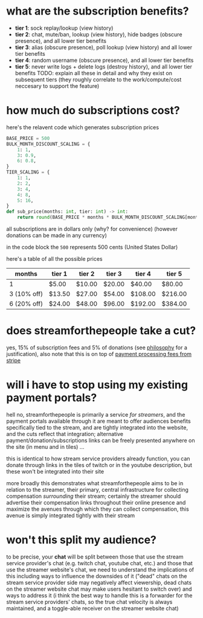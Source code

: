 # what are the subscription benefits?
- **tier 1**: sock replay/lookup (view history)
- **tier 2**: chat, mute/ban, lookup (view history), hide badges (obscure presence), and all lower tier benefits
- **tier 3**: alias (obscure presence), poll lookup (view history) and all lower tier benefits
- **tier 4**: random username (obscure presence), and all lower tier benefits
- **tier 5**: never write logs + delete logs (destroy history), and all lower tier benefits
TODO: explain all these in detail and why they exist on subsequent tiers (they roughly correlate to the work/compute/cost neccesary to support the feature)

# how much do subscriptions cost?
here's the relavent code which generates subscription prices
```python
BASE_PRICE = 500
BULK_MONTH_DISCOUNT_SCALING = {
    1: 1,
    3: 0.9,
    6: 0.8,
}
TIER_SCALING = {
    1: 1,
    2: 2,
    3: 4,
    4: 8,
    5: 16,
}
def sub_price(months: int, tier: int) -> int:
    return round(BASE_PRICE * months * BULK_MONTH_DISCOUNT_SCALING[months] * TIER_SCALING[tier])
```
all subscriptions are in dollars only (why? for convenience) (however donations can be made in any currency)

in the code block the `500` represents 500 cents (United States Dollar)

here's a table of all the possible prices

| months | tier 1 | tier 2 | tier 3 | tier 4 | tier 5 |
| - | - | - | - | - | - |
| 1 | $5.00 | $10.00 | $20.00 | $40.00 | $80.00 |
| 3 (10% off) | $13.50 | $27.00 | $54.00 | $108.00 | $216.00 |
| 6 (20% off) | $24.00 | $48.00 | $96.00 | $192.00 | $384.00 |


# does streamforthepeople take a cut?
yes, 15% of subscription fees and 5% of donations (see [philosophy](https://github.com/streamforthepeople/philosophy#streamforthepeoples-cut) for a justification), also note that this is on top of [payment processing fees from stripe](https://stripe.com/pricing)

# will i have to stop using my existing payment portals?
hell no, streamforthepeople is primarily a service *for streamers*, and the payment portals available through it are meant to offer audiences benefits specifically tied to the stream, and are tightly integrated into the website, and the cuts reflect that integration; alternative payment/donation/subscriptions links can be freely presented anywhere on the site (in menu and in tiles) ...

this is identical to how stream service providers already function, you can donate through links in the tiles of twitch or in the youtube description, but these won't be integrated into their site

more broadly this demonstrates what streamforthepeople aims to be in relation to the streamer, their primary, central infrastructure for collecting compensation *surrounding* their stream; certainly the streamer should advertise their compensation links throughout their online presence and maximize the avenues through which they can collect compensation, this avenue is simply integrated tightly with their stream

# won't this split my audience?
to be precise, your **chat** will be split between those that use the stream service provider's chat (e.g. twitch chat, youtube chat, etc.) and those that use the streamer website's chat, we need to understand the implications of this including ways to influence the downsides of it ("dead" chats on the stream service provider side may negatively affect viewership, dead chats on the streamer website chat may make users hesitant to switch over) and ways to address it (i think the best way to handle this is a forwarder for the stream service providers' chats, so the true chat velocity is always maintained, and a toggle-able receiver on the streamer website chat)
